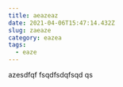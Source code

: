 ```yaml
---
title: aeazeaz
date: 2021-04-06T15:47:14.432Z
slug: zaeaze
category: eazea
tags:
  - eaze
---
```

azesdfqf fsqdfsdqfsqd qs